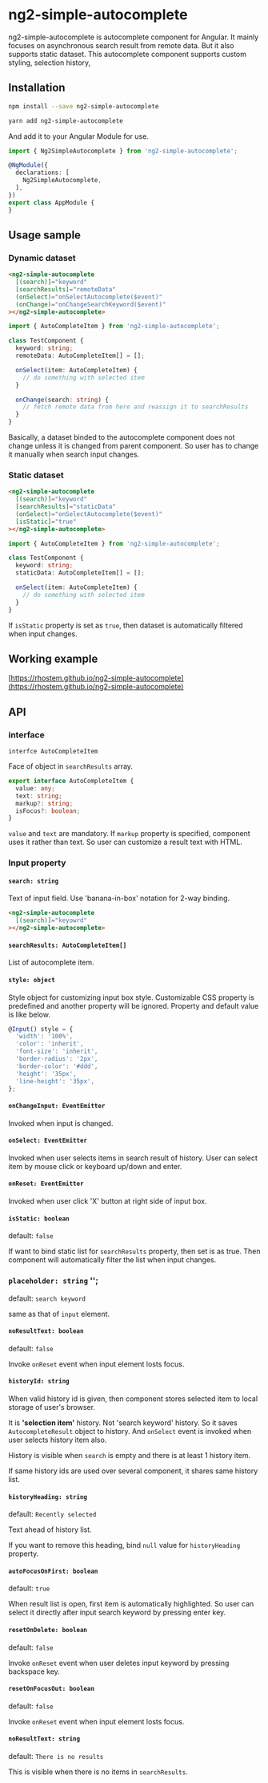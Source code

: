 # ng2-simple-autocomplete

ng2-simple-autocomplete is autocomplete component for Angular. It mainly focuses on asynchronous search result from remote data. But it also supports static dataset. This autocomplete component supports custom styling, selection history,


## Installation

```bash
npm install --save ng2-simple-autocomplete
```

```bash
yarn add ng2-simple-autocomplete
```

And add it to your Angular Module for use.

```typescript
import { Ng2SimpleAutocomplete } from 'ng2-simple-autocomplete';

@NgModule({
  declarations: [
    Ng2SimpleAutocomplete,
  ],
})
export class AppModule {
}
```

## Usage sample

### Dynamic dataset

```html
<ng2-simple-autocomplete
  [(search)]="keyword"
  [searchResults]="remoteData"
  (onSelect)="onSelectAutocomplete($event)"
  (onChange)="onChangeSearchKeyword($event)"
></ng2-simple-autocomplete>
```

```typescript
import { AutoCompleteItem } from 'ng2-simple-autocomplete';

class TestComponent {
  keyword: string;
  remoteData: AutoCompleteItem[] = [];

  onSelect(item: AutoCompleteItem) {
    // do something with selected item
  }

  onChange(search: string) {
    // fetch remote data from here and reassign it to searchResults
  }
}
```

Basically, a dataset binded to the autocomplete component does not change unless it is changed from parent component. So user has to change it manually when search input changes.

### Static dataset

```html
<ng2-simple-autocomplete
  [(search)]="keyword"
  [searchResults]="staticData"
  (onSelect)="onSelectAutocomplete($event)"
  [isStatic]="true"
></ng2-simple-autocomplete>
```

```typescript
import { AutoCompleteItem } from 'ng2-simple-autocomplete';

class TestComponent {
  keyword: string;
  staticData: AutoCompleteItem[] = [];

  onSelect(item: AutoCompleteItem) {
    // do something with selected item
  }
}
```

If `isStatic` property is set as `true`, then dataset is automatically filtered when input changes.


## Working example

[https://rhostem.github.io/ng2-simple-autocomplete](https://rhostem.github.io/ng2-simple-autocomplete)


## API

### interface

`interfce AutoCompleteItem`

Face of object in `searchResults` array. 

```typescript
export interface AutoCompleteItem {
  value: any;         
  text: string;       
  markup?: string;    
  isFocus?: boolean;  
}
```

`value` and `text` are mandatory. If `markup` property is specified, component uses it rather than text. So user can customize a result text with HTML.


### Input property

#### `search: string`

Text of input field. Use 'banana-in-box' notation for 2-way binding.

```html
<ng2-simple-autocomplete
  [(search)]="keyowrd"
></ng2-simple-autocomplete>
```

#### `searchResults: AutoCompleteItem[]`

List of autocomplete item. 


#### `style: object`

Style object for customizing input box style. Customizable CSS property is predefined and another property will be ignored. Property and default value is like below.

```typescript
@Input() style = {
  'width': '100%',
  'color': 'inherit',
  'font-size': 'inherit',
  'border-radius': '2px',
  'border-color': '#ddd',
  'height': '35px',
  'line-height': '35px',
};
```


#### `onChangeInput: EventEmitter`

Invoked when input is changed.


#### `onSelect: EventEmitter`

Invoked when user selects items in search result of history. User can select item by mouse click or keyboard up/down and enter.


#### `onReset: EventEmitter`

Invoked when user click 'X' button at right side of input box.


#### `isStatic: boolean`

default: `false`

If want to bind static list for `searchResults` property, then set is as true. Then component will automatically filter the list when input changes.


### `placeholder: string` '';

default: `search keyword`

same as that of `input` element.


#### `noResultText: boolean`

default: `false`

Invoke `onReset` event when input element losts  focus.


#### `historyId: string`

When valid history id is given, then component stores selected item to local storage of user's browser. 

It is **'selection item'** history. Not 'search keyword' history. So it saves `AutocompleteResult` object to history. And `onSelect` event is invoked when user selects history item also.

History is visible when `search` is empty and there is at least 1 history item.

If same history ids are used over several component, it shares same history list.


#### `historyHeading: string`

default: `Recently selected`

Text ahead of history list. 

If you want to remove this heading, bind `null` value for `historyHeading` property.


#### `autoFocusOnFirst: boolean`

default: `true`

When result list is open, first item is automatically highlighted. So user can select it directly after input search keyword by pressing enter key.


#### `resetOnDelete: boolean`

default: `false`

Invoke `onReset` event when user deletes input keyword by pressing backspace key.


#### `resetOnFocusOut: boolean`

default: `false`

Invoke `onReset` event when input element losts focus.


#### `noResultText: string`

default: `There is no results`

This is visible when there is no items in `searchResults`.

